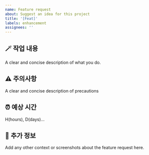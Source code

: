 ```yaml
---
name: Feature request
about: Suggest an idea for this project
title: '[Feat]'
labels: enhancement
assignees: ''
---
```


## 🪄 작업 내용

A clear and concise description of what you do.

## ⚠️ 주의사항

A clear and concise description of precautions

## ⏰ 예상 시간

H(hours), D(days)...

## 🔎 추가 정보

Add any other context or screenshots about the feature request here.
